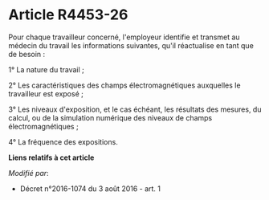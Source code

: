 # Article R4453-26

Pour chaque travailleur concerné, l'employeur identifie et transmet au médecin du travail les informations suivantes, qu'il
réactualise en tant que de besoin :

1° La nature du travail ;

2° Les caractéristiques des champs électromagnétiques auxquelles le travailleur est exposé ;

3° Les niveaux d'exposition, et le cas échéant, les résultats des mesures, du calcul, ou de la simulation numérique des
niveaux de champs électromagnétiques ;

4° La fréquence des expositions.

**Liens relatifs à cet article**

_Modifié par_:

  - Décret n°2016-1074 du 3 août 2016 - art. 1
